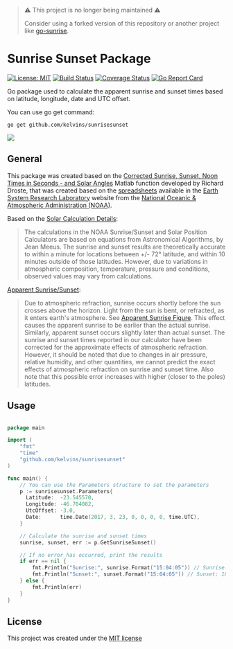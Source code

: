 > :warning: This project is no longer being maintained :warning:
>
> Consider using a forked version of this repository or another project like [go-sunrise](https://github.com/nathan-osman/go-sunrise).

Sunrise Sunset Package
==========================

[![License: MIT](https://img.shields.io/badge/License-MIT-brightgreen.svg)](LICENSE)
[![Build Status](https://travis-ci.org/kelvins/sunrisesunset.svg?branch=master)](https://travis-ci.org/kelvins/sunrisesunset)
[![Coverage Status](https://coveralls.io/repos/github/kelvins/sunrisesunset/badge.svg?branch=master)](https://coveralls.io/github/kelvins/sunrisesunset?branch=master)
[![Go Report Card](https://goreportcard.com/badge/github.com/kelvins/sunrisesunset)](https://goreportcard.com/report/github.com/kelvins/sunrisesunset)

Go package used to calculate the apparent sunrise and sunset times based on latitude, longitude, date and UTC offset.

You can use go get command:

    go get github.com/kelvins/sunrisesunset

![](http://i.imgur.com/hjUZT28.jpg)

General
----

This package was created based on the [Corrected Sunrise, Sunset, Noon Times in Seconds - and Solar Angles][1] Matlab function developed by Richard Droste, that was created based on the [spreadsheets][2] available in the [Earth System Research Laboratory][3] website from the [National Oceanic & Atmospheric Administration (NOAA)][4].

Based on the [Solar Calculation Details][5]:

> The calculations in the NOAA Sunrise/Sunset and Solar Position Calculators are based on equations from Astronomical Algorithms, by Jean Meeus. The sunrise and sunset results are theoretically accurate to within a minute for locations between +/- 72° latitude, and within 10 minutes outside of those latitudes. However, due to variations in atmospheric composition, temperature, pressure and conditions, observed values may vary from calculations.

[Apparent Sunrise/Sunset][6]:

> Due to atmospheric refraction, sunrise occurs shortly before the sun crosses above the horizon. Light from the sun is bent, or refracted, as it enters earth's atmosphere. See [Apparent Sunrise Figure][7]. This effect causes the apparent sunrise to be earlier than the actual sunrise. Similarly, apparent sunset occurs slightly later than actual sunset. The sunrise and sunset times reported in our calculator have been corrected for the approximate effects of atmospheric refraction. However, it should be noted that due to changes in air pressure, relative humidity, and other quantities, we cannot predict the exact effects of atmospheric refraction on sunrise and sunset time. Also note that this possible error increases with higher (closer to the poles) latitudes.

Usage
----

``` go

package main

import (
    "fmt"
    "time"
    "github.com/kelvins/sunrisesunset"
)

func main() {
    // You can use the Parameters structure to set the parameters
    p := sunrisesunset.Parameters{
      Latitude:  -23.545570,
      Longitude: -46.704082,
      UtcOffset: -3.0,
      Date:      time.Date(2017, 3, 23, 0, 0, 0, 0, time.UTC),
    }

    // Calculate the sunrise and sunset times
    sunrise, sunset, err := p.GetSunriseSunset()

    // If no error has occurred, print the results
    if err == nil {
        fmt.Println("Sunrise:", sunrise.Format("15:04:05")) // Sunrise: 06:11:44
        fmt.Println("Sunset:", sunset.Format("15:04:05")) // Sunset: 18:14:27
    } else {
        fmt.Println(err)
    }
}

```

License
----

This project was created under the [MIT license][8]


  [1]: https://www.mathworks.com/matlabcentral/fileexchange/62180-corrected-sunrise--sunset--noon-times-in-seconds-and-solar-angles?requestedDomain=www.mathworks.com
  [2]: https://www.esrl.noaa.gov/gmd/grad/solcalc/calcdetails.html
  [3]: https://www.esrl.noaa.gov/
  [4]: http://www.noaa.gov/
  [5]: https://www.esrl.noaa.gov/gmd/grad/solcalc/calcdetails.html
  [6]: https://www.esrl.noaa.gov/gmd/grad/solcalc/glossary.html#A
  [7]: https://www.esrl.noaa.gov/gmd/grad/solcalc/apparent_sunrise.gif
  [8]: LICENSE
